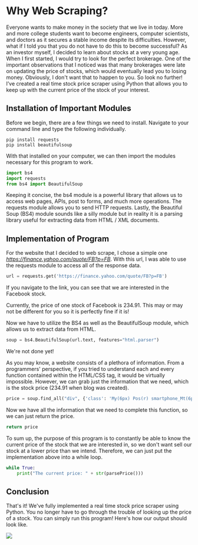 # Why Web Scraping? 

Everyone wants to make money in the society that we live in today. More and more college students want to become engineers, computer scientists, and doctors as it secures a stable income despite its difficulties. However, what if I told you that you do not have to do this to become successful? As an investor myself, I decided to learn about stocks at a very young age. When I first started, I would try to look for the perfect brokerage. One of the important observations that I noticed was that many brokerages were late on updating the price of stocks, which would eventually lead you to losing money. Obviously, I don't want that to happen to you. So look no further! I’ve created a real time stock price scraper using Python that allows you to keep up with the current price of the stock of your interest.

## Installation of Important Modules

Before we begin, there are a few things we need to install. Navigate to your command line and type the following individually. 

```console    
pip install requests
pip install beautifulsoup
```

With that installed on your computer, we can then import the modules necessary for this program to work. 

``` python
import bs4
import requests
from bs4 import BeautifulSoup 
```

Keeping it concise, the bs4 module is a powerful library that allows us to access web pages, APIs, post to forms, and much more operations. The requests module allows you to send HTTP requests. Lastly, the Beautiful Soup (BS4) module sounds like a silly module but in reality it is a parsing library useful for extracting data from HTML / XML documents.

## Implementation of Program

For the website that I decided to web scrape, I chose a simple one *https://finance.yahoo.com/quote/FB?p=FB*. With this url, I was able to use the requests module to access all of the response data. 

```python
url = requests.get('https://finance.yahoo.com/quote/FB?p=FB')
``` 

If you navigate to the link, you can see that we are interested in the Facebook stock.

Currently, the price of one stock of Facebook is 234.91. This may or may not be different for you so it is perfectly fine if it is!


Now we have to utilize the BS4 as well as the BeautifulSoup module, which allows us to extract data from HTML. 

```python
soup = bs4.BeautifulSoup(url.text, features="html.parser")
```


We're not done yet! 

As you may know, a website consists of a plethora of information. From a programmers' perspective, if you tried to understand each and every function contained within the HTML/CSS tag, it would be virtually impossible. However, we can grab just the information that we need, which is the stock price (234.91 when blog was created).

```python
price = soup.find_all("div", {'class': 'My(6px) Pos(r) smartphone_Mt(6px)'})[0].find('span').text
```


Now we have all the information that we need to complete this function, so we can just return the price.

```python
return price
```

To sum up, the purpose of this program is to constantly be able to know the current price of the stock that we are interested in, so we don't want sell our stock at a lower price than we intend. Therefore, we can just put the implementation above into a while loop. 

```python
while True:
    print("The current price: " + str(parsePrice()))
```

## Conclusion

That's it! We've fully implemented a real time stock price scraper using Python. You no longer have to go through the  trouble of looking up the price of a stock. You can simply run this program! Here's how our output should look like. 

![](https://i.imgur.com/3xBFRuj.png)

